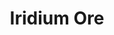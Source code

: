 ---
templateKey: blog-post
featuredpost: false
featuredimage: /assets/Iridium_Ore.png
title: Iridium Ore
description: Resources
testfield: 772
---